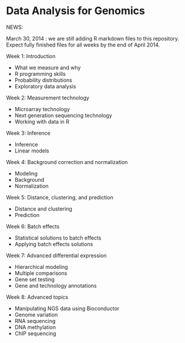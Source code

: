 Data Analysis for Genomics
==========================

NEWS:

March 30, 2014 :  we are still adding R markdown files to this repository. Expect
fully finished files for all weeks by the end of April 2014.

Week 1: Introduction

- What we measure and why
- R programming skills
- Probability distributions
- Exploratory data analysis

Week 2: Measurement technology

- Microarray technology
- Next generation sequencing technology
- Working with data in R

Week 3: Inference

- Inference
- Linear models

Week 4: Background correction and normalization

- Modeling
- Background
- Normalization
 
Week 5: Distance, clustering, and prediction

- Distance and clustering
- Prediction

Week 6: Batch effects

- Statistical solutions to batch effects
- Applying batch effects solutions

Week 7: Advanced differential expression

- Hierarchical modeling
- Multiple comparisons
- Gene set testing
- Gene and technology annotations

Week 8: Advanced topics

- Manipulating NGS data using Bioconductor
- Genome variation
- RNA sequencing
- DNA methylation
- ChIP sequencing

